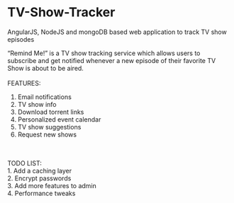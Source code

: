 # TV-Show-Tracker
AngularJS, NodeJS and mongoDB based web application to track TV show episodes

“Remind Me!” is a TV show tracking service which allows users to subscribe and get notified whenever a new episode of their favorite TV Show is about to be aired. 
<br/>
<br/>
FEATURES: <br/>
1. Email notifications<br/>
2. TV show info<br/>
3. Download torrent links<br/>
4. Personalized event calendar <br/>
5. TV show suggestions<br/>
6. Request new shows<br/>
<br/>
<br/>
TODO LIST: <br/>
1. Add a caching layer <br/>
2. Encrypt passwords<br/>
3. Add more features to admin<br/>
4. Performance tweaks
